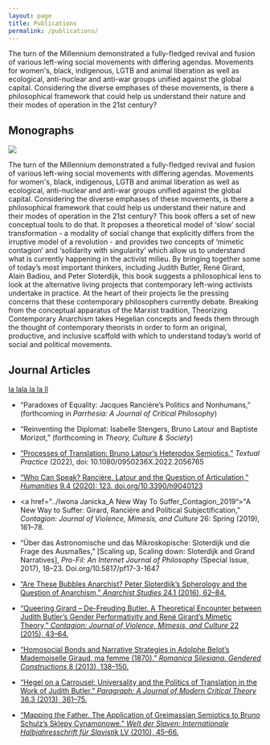 ```yaml
---
layout: page
title: Publications
permalink: /publications/
---
```


<div class="container">
The turn of the Millennium demonstrated a fully-fledged revival and fusion of various left-wing social movements with differing agendas. Movements for women's, black, indigenous, LGTB and animal liberation as well as ecological, anti-nuclear and anti-war groups unified against the global capital. Considering the diverse emphases of these movements, is there a philosophical framework that could help us understand their nature and their modes of operation in the 21st century? 
  <h2>Monographs</h2>
  <div class="row">
    <div class="col-sm-4">
    <img src="../images/theorizing_contemporary_anarchism.png"/>
    </div>
    <div class="col-sm-8">
    <p>
The turn of the Millennium demonstrated a fully-fledged revival and fusion of various left-wing social movements with differing agendas. Movements for women's, black, indigenous, LGTB and animal liberation as well as ecological, anti-nuclear and anti-war groups unified against the global capital. Considering the diverse emphases of these movements, is there a philosophical framework that could help us understand their nature and their modes of operation in the 21st century? This book offers a set of new conceptual tools to do that. It proposes a theoretical model of ‘slow’ social transformation - a modality of social change that explicitly differs from the irruptive model of a revolution - and provides two concepts of ‘mimetic contagion’ and ‘solidarity with singularity’ which allow us to understand what is currently happening in the activist milieu. By bringing together some of today’s most important thinkers, including Judith Butler, René Girard, Alain Badiou, and Peter Sloterdijk, this book suggests a philosophical lens to look at the alternative living projects that contemporary left-wing activists undertake in practice. At the heart of their projects lie the pressing concerns that these contemporary philosophers currently debate. Breaking from the conceptual apparatus of the Marxist tradition, Theorizing Contemporary Anarchism takes Hegelian concepts and feeds them through the thought of contemporary theorists in order to form an original, productive, and inclusive scaffold with which to understand today’s world of social and political movements.
</p>
    </div>
  </div>

  <h2>Journal Articles</h2>
  <a href="../articles/Iwona Janicka_Hegel on a Carrousel_Published in Paragraph_ Nov 2013.pdf">la lala la la ll</a>
  
* “Paradoxes of Equality: Jacques Rancière’s Politics and Nonhumans,” (forthcoming in *Parrhesia: A Journal of Critical Philosophy*)
  
* “Reinventing the Diplomat: Isabelle Stengers, Bruno Latour and Baptiste Morizot,” (forthcoming in *Theory, Culture & Society*) 
  
*	[“Processes of Translation: Bruno Latour’s Heterodox Semiotics,”](https://www.tandfonline.com/doi/abs/10.1080/0950236X.2022.2056765) *Textual Practice* (2022), doi: 10.1080/0950236X.2022.2056765 
  
*	<a href="../Iwona Janicka_Who Can Speak?Ranciere, Latour and Articulation_Humanities_2020">“Who Can Speak? Rancière, Latour and the Question of Articulation,” *Humanities* 9.4 (2020): 123. doi.org/10.3390/h9040123</a>
  
*	<a href="../Iwona Janicka_A New Way To Suffer_Contagion_2019“>"A New Way to Suffer: Girard, Rancière and Political Subjectification,” *Contagion: Journal of Violence, Mimesis, and Culture* 26: Spring (2019), 161–78.</a>
  
*	“Über das Astronomische und das Mikroskopische: Sloterdijk und die Frage des Ausmaßes,” [Scaling up, Scaling down: Sloterdijk and Grand Narratives], *Pro-Fil: An Internet Journal of Philosophy* (Special Issue, 2017), 18–23. Doi.org/10.5817/pf17-3-1647 
  
*	<a href="../Iwona Janicka_Are These Bubbles Anarchist_Anarchist Studies 24.1._2016">“Are These Bubbles Anarchist? Peter Sloterdijk’s Spherology and the Question of Anarchism,” *Anarchist Studies* 24.1 (2016), 62–84.</a>
  
*	<a href="../Iwona Janicka_Queering Girard, De-Freuding Butler_Contagion_2015">“Queering Girard – De-Freuding Butler. A Theoretical Encounter between Judith Butler’s Gender Performativity and René Girard’s Mimetic Theory,” *Contagion: Journal of Violence, Mimesis, and Culture* 22 (2015), 43–64.</a> 
  
*	<a href="../Iwona Janicka_Homosocial bonds and narrative strategies_Romanica Silesiana_2013">“Homosocial Bonds and Narrative Strategies in Adolphe Belot’s Mademoiselle Giraud, ma femme (1870).” *Romanica Silesiana. Gendered Constructions* 8 (2013), 138–150.</a>
  
*	<a href="../Iwona Janicka_Hegel on a Carrousel_Paragraph_ Nov 2013">“Hegel on a Carrousel: Universality and the Politics of Translation in the Work of Judith Butler.” *Paragraph: A Journal of Modern Critical Theory* 36.3 (2013), 361–75.</a>
  
*	<a href="../Iwona Janicka_Mapping the Father_Greimas and Schulz_Welt der Slaven_2010">“Mapping the Father. The Application of Greimassian Semiotics to Bruno Schulz’s Sklepy Cynamonowe.” *Welt der Slaven: Internationale Halbjahresschrift für Slavistik* LV (2010), 45–66.</a> 

  
</div>


